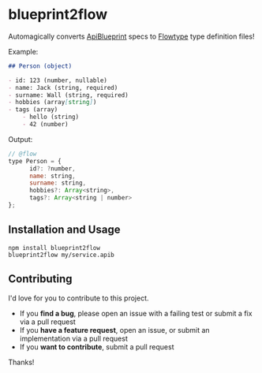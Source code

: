 # blueprint2flow

Automagically converts [ApiBlueprint](https://apiblueprint.org/) specs to
[Flowtype](https://flow.org/) type definition files!

Example:

```markdown
## Person (object)

- id: 123 (number, nullable)
- name: Jack (string, required)
- surname: Wall (string, required)
- hobbies (array[string])
- tags (array)
    - hello (string)
    - 42 (number)
```

Output:
```js
// @flow
type Person = {
      id?: ?number,
      name: string,
      surname: string,
      hobbies?: Array<string>,
      tags?: Array<string | number>
};
```

## Installation and Usage

```
npm install blueprint2flow
blueprint2flow my/service.apib
```

## Contributing

I'd love for you to contribute to this project.

- If you **find a bug**, please open an issue with a failing test or submit a fix via a pull request
- If you **have a feature request**, open an issue, or submit an implementation via a pull request
- If you **want to contribute**, submit a pull request

Thanks!

